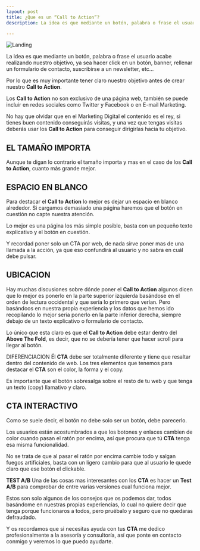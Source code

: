 ```yaml
---
layout: post
title: ¿Que es un “Call to Action”?
description: La idea es que mediante un botón, palabra o frase el usuario acabe realizando nuestro objetivo, ya sea hacer click en un botón, banner, rellenar un formulario de contacto, suscribirse a un newsletter, etc…

---
```

![Landing]({{site.baseurl}}/images/07.JPG)

La idea es que mediante un botón, palabra o frase el usuario acabe realizando nuestro objetivo, ya sea hacer click en un botón, banner, rellenar un formulario de contacto, suscribirse a un newsletter, etc…

Por lo que es muy importante tener claro nuestro objetivo antes de crear nuestro **Call to Action**.

Los **Call to Action** no son exclusivo de una página web, también se puede incluir en redes sociales como Twitter y Facebook o en E-mail Marketing.

No hay que olvidar que en el Marketing Digital el contenido es el rey, si tienes buen contenido conseguirás visitas, y una vez que tengas visitas deberás usar los **Call to Action** para conseguir dirigirlas hacia tu objetivo.

## EL TAMAÑO IMPORTA
Aunque te digan lo contrario el tamaño importa y mas en el caso de los **Call to Action**, cuanto más grande mejor.

## ESPACIO EN BLANCO
Para destacar el **Call to Action** lo mejor es dejar un espacio en blanco alrededor. Si cargamos demasiado una página haremos que el botón en cuestión no capte nuestra atención.

Lo mejor es una página los más simple posible, basta con un pequeño texto explicativo y el botón en cuestión.

Y recordad poner solo un CTA por web, de nada sirve poner mas de una llamada a la acción, ya que eso confundirá al usuario y no sabra en cuál debe pulsar.

## UBICACION
Hay muchas discusiones sobre dónde poner el **Call to Action** algunos dicen que lo mejor es ponerlo en la parte superior izquierda basándose en el orden de lectura occidental y que sería lo primero que verían. Pero basándoos en nuestra propia experiencia y los datos que hemos ido recopilando lo mejor seria ponerlo en la parte inferior derecha, siempre debajo de un texto explicativo o formulario de contacto.

Lo único que esta claro es que el **Call to Action** debe estar dentro del **Above The Fold**, es decir, que no se debería tener que hacer scroll para llegar al botón.

DIFERENCIACION
Él **CTA** debe ser totalmente diferente y tiene que resaltar dentro del contenido de web. Los tres elementos que tenemos para destacar el **CTA** son el color, la forma y el copy.

Es importante que el botón sobresalga sobre el resto de tu web y que tenga un texto (copy) llamativo y claro.

## CTA INTERACTIVO
Como se suele decir, el botón no debe solo ser un botón, debe parecerlo.

Los usuarios están acostumbrados a que los botones y enlaces cambien de color cuando pasan el ratón por encima, así que procura que tú **CTA** tenga esa misma funcionalidad.

No se trata de que al pasar el ratón por encima cambie todo y salgan fuegos artificiales, basta con un ligero cambio para que al usuario le quede claro que ese botón el clickable.

**TEST A/B**
Una de las cosas mas interesantes con los **CTA** es hacer un **Test A/B** para comprobar de entre varias versiones cual funciona mejor.

Estos son solo algunos de los consejos que os podemos dar, todos basándome en nuestras propias experiencias, lo cual no quiere decir que tenga porque funcionaros a todos, pero pruébalo y seguro que no quedaras defraudado.

Y os recordamos que si necesitas ayuda con tus **CTA** me dedico profesionalmente a la asesoría y consultoría, así que ponte en contacto conmigo y veremos lo que puedo ayudarte.
